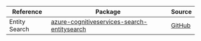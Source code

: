 | Reference | Package | Source |
|---|---|---|
|Entity Search|[azure-cognitiveservices-search-entitysearch](https://pypi.org/project/azure-cognitiveservices-search-entitysearch)|[GitHub](https://github.com/Azure/azure-sdk-for-python)|
